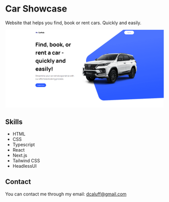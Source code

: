 # Car Showcase

Website that helps you find, book or rent cars. Quickly and easily.

![Car Showcase](./public/car-showcase.png)

## Skills

- HTML
- CSS
- Typescript
- React
- Next.js
- Tailwind CSS
- HeadlessUI

## Contact

You can contact me through my email: dcaluff@gmail.com
